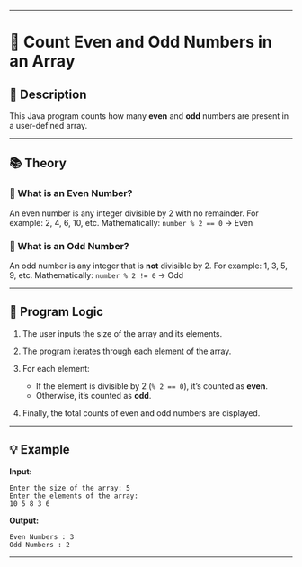  
---

# 🔢 Count Even and Odd Numbers in an Array

## 📌 Description

This Java program counts how many **even** and **odd** numbers are present in a user-defined array.

---

## 📚 Theory

### 🔹 What is an Even Number?

An even number is any integer divisible by 2 with no remainder.
For example: 2, 4, 6, 10, etc.
Mathematically:
`number % 2 == 0` → Even

### 🔹 What is an Odd Number?

An odd number is any integer that is **not** divisible by 2.
For example: 1, 3, 5, 9, etc.
Mathematically:
`number % 2 != 0` → Odd

---

## 🧠 Program Logic

1. The user inputs the size of the array and its elements.
2. The program iterates through each element of the array.
3. For each element:

   * If the element is divisible by 2 (`% 2 == 0`), it’s counted as **even**.
   * Otherwise, it’s counted as **odd**.
4. Finally, the total counts of even and odd numbers are displayed.

---

## 💡 Example

**Input:**

```
Enter the size of the array: 5
Enter the elements of the array:
10 5 8 3 6
```

**Output:**

```
Even Numbers : 3
Odd Numbers : 2
```

---
 